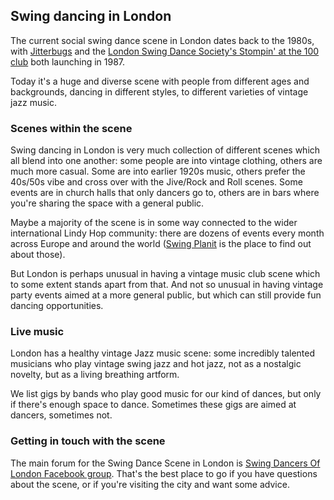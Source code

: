 Swing dancing in London
-----------------------
The current social swing dance scene in London dates back to the 1980s, with
[Jitterbugs](http://jitterbugs.co.uk/questions.asp?docid=32)
and the
[London Swing Dance Society's Stompin' at the 100 club](https://swingdanceuk.com/about-us/lsds-history/)
both launching in 1987.

Today it's a huge and diverse scene with people from different ages and
backgrounds, dancing in different styles, to different varieties of vintage
jazz music.

### Scenes within the scene

Swing dancing in London is very much collection of different scenes which all
blend into one another: some people are into vintage clothing, others are much
more casual. Some are into earlier 1920s music, others prefer the 40s/50s vibe
and cross over with the Jive/Rock and Roll scenes. Some events are in church
halls that only dancers go to, others are in bars where you're sharing the
space with a general public.

Maybe a majority of the scene is in some way connected to the wider
international Lindy Hop community: there are dozens of events every month
across Europe and around the world
([Swing Planit](https://www.swingplanit.com/) is the place to find out about
those).

But London is perhaps unusual in having a vintage music club scene which to
some extent stands apart from that. And not so unusual in having vintage party
events aimed at a more general public, but which can still provide fun dancing
opportunities.

### Live music

London has a healthy vintage Jazz music scene: some incredibly talented
musicians who play vintage swing jazz and hot jazz, not as a nostalgic
novelty, but as a living breathing artform.

We list gigs by bands who play good music for our kind of dances, but only if
there's enough space to dance. Sometimes these gigs are aimed at dancers,
sometimes not.

### Getting in touch with the scene

The main forum for the Swing Dance Scene in London is
[Swing Dancers Of London Facebook group](https://www.facebook.com/groups/2244903317/).
That's the best place to go if you have questions about the scene, or if
you're visiting the city and want some advice.
